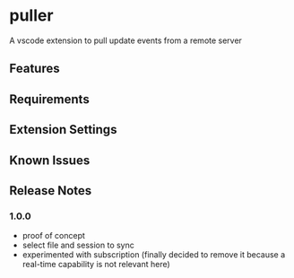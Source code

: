 # puller

A vscode extension to pull update events from a remote server

## Features

## Requirements

## Extension Settings

## Known Issues

## Release Notes

### 1.0.0

* proof of concept
* select file and session to sync
* experimented with subscription (finally decided to remove it because a real-time capability is not relevant here)
